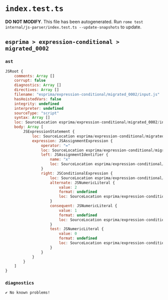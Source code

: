 # `index.test.ts`

**DO NOT MODIFY**. This file has been autogenerated. Run `rome test internal/js-parser/index.test.ts --update-snapshots` to update.

## `esprima > expression-conditional > migrated_0002`

### `ast`

```javascript
JSRoot {
	comments: Array []
	corrupt: false
	diagnostics: Array []
	directives: Array []
	filename: "esprima/expression-conditional/migrated_0002/input.js"
	hasHoistedVars: false
	integrity: undefined
	interpreter: undefined
	sourceType: "script"
	syntax: Array []
	loc: SourceLocation esprima/expression-conditional/migrated_0002/input.js 1:0-2:0
	body: Array [
		JSExpressionStatement {
			loc: SourceLocation esprima/expression-conditional/migrated_0002/input.js 1:0-1:15
			expression: JSAssignmentExpression {
				operator: "="
				loc: SourceLocation esprima/expression-conditional/migrated_0002/input.js 1:0-1:15
				left: JSAssignmentIdentifier {
					name: "x"
					loc: SourceLocation esprima/expression-conditional/migrated_0002/input.js 1:0-1:1 (x)
				}
				right: JSConditionalExpression {
					loc: SourceLocation esprima/expression-conditional/migrated_0002/input.js 1:4-1:15
					alternate: JSNumericLiteral {
						value: 2
						format: undefined
						loc: SourceLocation esprima/expression-conditional/migrated_0002/input.js 1:14-1:15
					}
					consequent: JSNumericLiteral {
						value: 1
						format: undefined
						loc: SourceLocation esprima/expression-conditional/migrated_0002/input.js 1:10-1:11
					}
					test: JSNumericLiteral {
						value: 0
						format: undefined
						loc: SourceLocation esprima/expression-conditional/migrated_0002/input.js 1:5-1:6
					}
				}
			}
		}
	]
}
```

### `diagnostics`

```
✔ No known problems!

```
